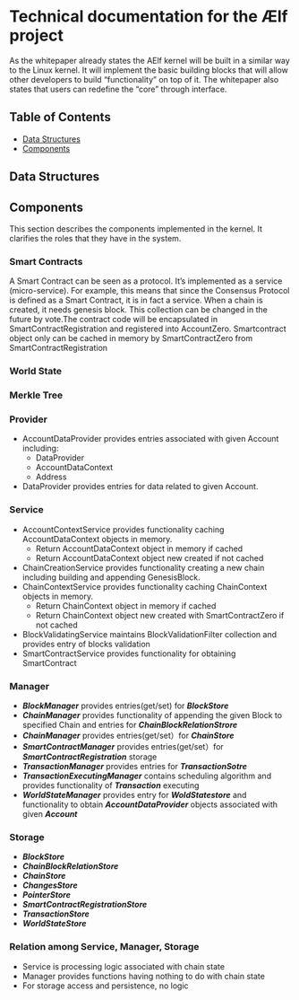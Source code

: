# Technical documentation for the Ælf project

As the whitepaper already states the AElf kernel will be built in a similar way to the Linux kernel. It will implement the basic building blocks that will allow other developers to build “functionality” on top of it. The whitepaper also states that users can redefine the “core” through interface.

## Table of Contents

* [Data Structures](#1data-structures)
* [Components](#2components)

## Data Structures

## Components

This section describes the components implemented in the kernel. It clarifies the roles that they have in the system.

### **Smart Contracts**

    
  A Smart Contract can be seen as a protocol. It’s implemented as a service (micro-service). For example, this means that since the Consensus Protocol is defined as a Smart Contract, it is in fact a service. When a chain is created, it needs genesis block. This collection can be changed in the future by vote.The contract code will be encapsulated in SmartContractRegistration and registered into AccountZero. Smartcontract object only can be cached in memory by  SmartContractZero from SmartContractRegistration

### **World State**

### **Merkle Tree** 

### **Provider**
- AccountDataProvider provides entries associated with given Account including:
    - DataProvider 
    - AccountDataContext 
    - Address 
- DataProvider provides entries for data related to given Account.

### **Service**
- AccountContextService provides functionality caching AccountDataContext objects in memory. 
    - Return AccountDataContext object in memory if cached
    - Return AccountDataContext object new created if not cached
- ChainCreationService provides functionality creating a new chain including building and appending GenesisBlock.
- ChainContextService provides functionality caching ChainContext objects in memory. 
    - Return ChainContext object in memory if cached
    - Return ChainContext object new created with SmartContractZero if not cached
- BlockValidatingService maintains BlockValidationFilter collection and provides entry of blocks validation
- SmartContractService provides functionality for obtaining SmartContract

### **Manager**

- **_BlockManager_** provides entries(get/set) for **_BlockStore_**
- **_ChainManager_** provides functionality of appending the given Block to specified Chain and entries for **_ChainBlockRelationStrore_**
- **_ChainManager_** provides entries(get/set）for **_ChainStore_**
- **_SmartContractManager_** provides entries(get/set）for **_SmartContractRegistration_** storage
- **_TransactionManager_** provides entries for **_TransactionSotre_**
- **_TransactionExecutingManager_** contains scheduling algorithm and provides functionality of **_Transaction_** executing
- **_WorldStateManager_** provides entry for **_WoldStatestore_** and functionality to obtain **_AccountDataProvider_** objects associated with given **_Account_**

### **Storage**

- **_BlockStore_**
- **_ChainBlockRelationStore_**
- **_ChainStore_**
- **_ChangesStore_**
- **_PointerStore_**
- **_SmartContractRegistrationStore_**
- **_TransactionStore_**
- **_WorldStateStore_**

### **Relation among Service, Manager, Storage**
- Service is processing logic associated with chain state
- Manager provides functions having nothing to do with chain state
- For storage access and persistence, no logic
